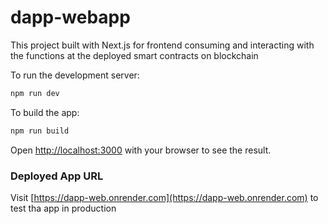 # dapp-webapp

This project built with Next.js for frontend consuming and interacting with the functions at the deployed smart contracts on blockchain

To run the development server:

```bash
npm run dev
```

To build the app:

```bash
npm run build
```

Open [http://localhost:3000](http://localhost:3000) with your browser to see the result.

### Deployed App URL

Visit [https://dapp-web.onrender.com](https://dapp-web.onrender.com) to test tha app in production
